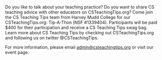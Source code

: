 Do you like to talk about your teaching practice? Do you want to share CS teaching advice with other educators on CSTeachingTips.org? Come join the CS Teaching Tips team from Harvey Mudd College for our CSTeachingTips.org: Tip-A-Thon (NSF #1339404). Participants will be paid $400 for their participation and receive a CS Teaching Tips swag bag. Learn more about CS Teaching Tips by checking out CSTeachingTips.org and following us on twitter @CSTeachingTips. 

For more information, please email <a href="mail:admin@csteachingtips.org">admin@csteachingtips.org</a> or visit our event page.